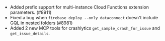 - Added prefix support for multi-instance Cloud Functions extension parameters. (#8911)
- Fixed a bug when `firebase deploy --only dataconnect` doesn't include GQL in nested folders (#8981)
- Added 2 new MCP tools for crashlytics `get_sample_crash_for_issue` and `get_issue_details`.